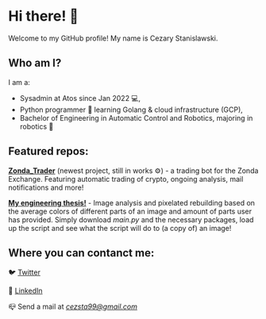 # Hi there! 👋

Welcome to my GitHub profile! My name is Cezary Stanislawski. 

## Who am I?

I am a:
- Sysadmin at Atos since Jan 2022 💻,
- Python programmer 🐍 learning Golang & cloud infrastructure (GCP),
- Bachelor of Engineering in Automatic Control and Robotics, majoring in robotics 🦾

## Featured repos:

[**Zonda_Trader**](https://github.com/LongW4y/Zonda_Trader) (newest project, still in works ⚙️) - a trading bot for the Zonda Exchange. Featuring automatic trading of crypto, ongoing analysis, mail notifications and more!

[**My engineering thesis!**](https://github.com/LongW4y/Engineering_Thesis) - Image analysis and pixelated rebuilding based on the average colors of different parts of an image and amount of parts user has provided. Simply download _main.py_ and the necessary packages, load up the script and see what the script will do to (a copy of) an image!

## Where you can contanct me:

🐦 [Twitter](https://twitter.com/longw4y)

🤝 [LinkedIn](https://www.linkedin.com/in/cezary-stanis%C5%82awski-29b5781b5)

📪 Send a mail at *cezsta99@gmail.com*
